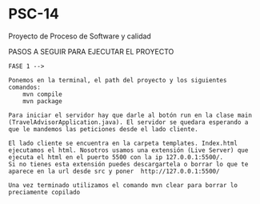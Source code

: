 # PSC-14
Proyecto de Proceso de Software y calidad

PASOS A SEGUIR PARA EJECUTAR EL PROYECTO

    FASE 1 -->

    Ponemos en la terminal, el path del proyecto y los siguientes comandos:
        mvn compile
        mvn package

    Para iniciar el servidor hay que darle al botón run en la clase main (TravelAdvisorApplication.java). El servidor se quedara esperando a que le mandemos las peticiones desde el lado cliente.

    El lado cliente se encuentra en la carpeta templates. Index.html ejecutamos el html. Nosotros usamos una extensión (Live Server) que ejecuta el html en el puerto 5500 con la ip 127.0.0.1:5500/. 
    Si no tienes esta extensión puedes descargartela o borrar lo que te aparece en la url desde src y poner  http://127.0.0.1:5500/

    Una vez terminado utilizamos el comando mvn clear para borrar lo preciamente copilado